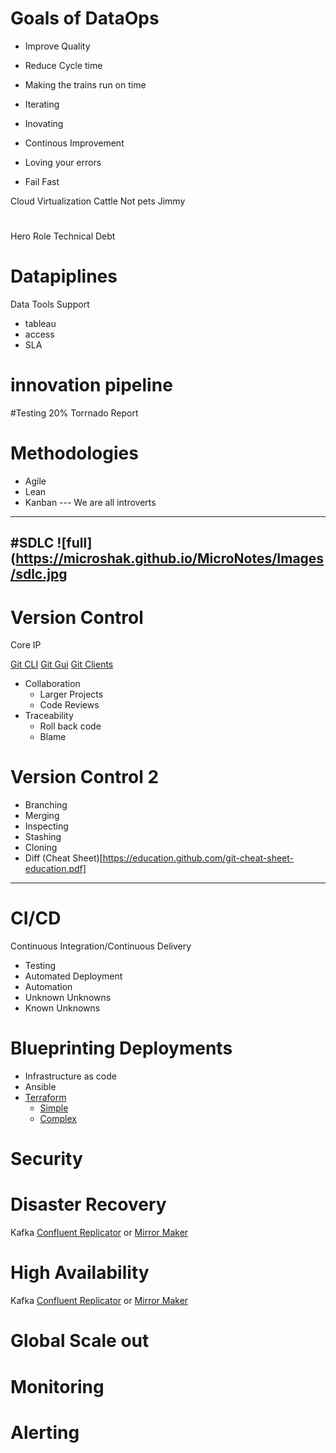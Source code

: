 
# Goals of DataOps
* Improve Quality
* Reduce Cycle time
* Making the trains run on time
* Iterating 
* Inovating


* Continous Improvement
* Loving your errors
* Fail Fast


Cloud Virtualization
Cattle Not pets
Jimmy

#
Hero Role
Technical Debt

# Datapiplines

Data Tools Support
 * tableau
 * access
 * SLA

# innovation pipeline

#Testing
20%
Torrnado Report

# Methodologies
* Agile
* Lean
* Kanban
--- We are all introverts
---

#SDLC
![full](https://microshak.github.io/MicroNotes/Images/sdlc.jpg
---

# Version Control
Core IP

[Git CLI](https://git-scm.com/downloads) [Git Gui](https://git-scm.com/downloads) [Git Clients](https://git-scm.com/download/gui/windows)
* Collaboration
  * Larger Projects
  * Code Reviews
* Traceability
  * Roll back code
  * Blame

# Version Control 2
* Branching 
* Merging
* Inspecting
* Stashing
* Cloning
* Diff
(Cheat Sheet)[https://education.github.com/git-cheat-sheet-education.pdf]
---

# CI/CD
Continuous Integration/Continuous Delivery
* Testing
* Automated Deployment
* Automation
* Unknown Unknowns
* Known Unknowns

# Blueprinting Deployments
* Infrastructure as code
* Ansible
* [Terraform](https://www.terraform.io/)
  * [Simple](https://github.com/Microshak/terraform-azure-iot-reference-design-simple)
  * [Complex](https://github.com/Microshak/Terraform-IoTHub-RA)


# Security
[]()

# Disaster Recovery
Kafka [Confluent Replicator](https://www.confluent.io/confluent-replicator/) or [Mirror Maker](https://cwiki.apache.org/confluence/pages/viewpage.action?pageId=27846330)

# High Availability
Kafka [Confluent Replicator](https://www.confluent.io/confluent-replicator/) or [Mirror Maker](https://cwiki.apache.org/confluence/pages/viewpage.action?pageId=27846330)

# Global Scale out


# Monitoring


# Alerting



